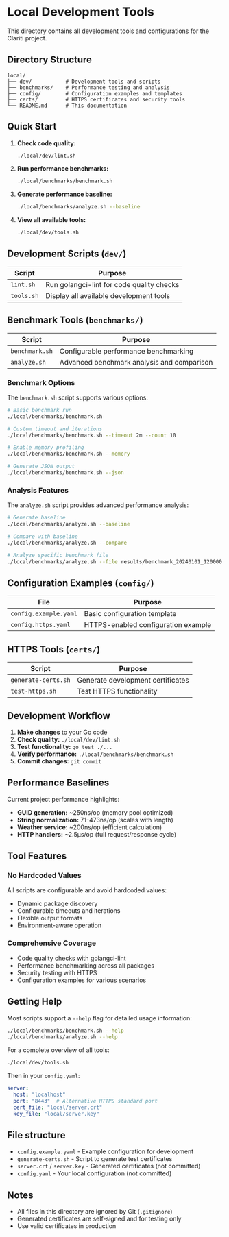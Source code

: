 # Local Development Tools

This directory contains all development tools and configurations for the Clariti project.

## Directory Structure

```
local/
├── dev/           # Development tools and scripts
├── benchmarks/    # Performance testing and analysis
├── config/        # Configuration examples and templates
├── certs/         # HTTPS certificates and security tools
└── README.md      # This documentation
```

## Quick Start

1. **Check code quality:**
   ```bash
   ./local/dev/lint.sh
   ```

2. **Run performance benchmarks:**
   ```bash
   ./local/benchmarks/benchmark.sh
   ```

3. **Generate performance baseline:**
   ```bash
   ./local/benchmarks/analyze.sh --baseline
   ```

4. **View all available tools:**
   ```bash
   ./local/dev/tools.sh
   ```

## Development Scripts (`dev/`)

| Script | Purpose |
|--------|---------|
| `lint.sh` | Run golangci-lint for code quality checks |
| `tools.sh` | Display all available development tools |

## Benchmark Tools (`benchmarks/`)

| Script | Purpose |
|--------|---------|
| `benchmark.sh` | Configurable performance benchmarking |
| `analyze.sh` | Advanced benchmark analysis and comparison |

### Benchmark Options

The `benchmark.sh` script supports various options:

```bash
# Basic benchmark run
./local/benchmarks/benchmark.sh

# Custom timeout and iterations
./local/benchmarks/benchmark.sh --timeout 2m --count 10

# Enable memory profiling
./local/benchmarks/benchmark.sh --memory

# Generate JSON output
./local/benchmarks/benchmark.sh --json
```

### Analysis Features

The `analyze.sh` script provides advanced performance analysis:

```bash
# Generate baseline
./local/benchmarks/analyze.sh --baseline

# Compare with baseline
./local/benchmarks/analyze.sh --compare

# Analyze specific benchmark file
./local/benchmarks/analyze.sh --file results/benchmark_20240101_120000.txt
```

## Configuration Examples (`config/`)

| File | Purpose |
|------|---------|
| `config.example.yaml` | Basic configuration template |
| `config.https.yaml` | HTTPS-enabled configuration example |

## HTTPS Tools (`certs/`)

| Script | Purpose |
|--------|---------|
| `generate-certs.sh` | Generate development certificates |
| `test-https.sh` | Test HTTPS functionality |

## Development Workflow

1. **Make changes** to your Go code
2. **Check quality:** `./local/dev/lint.sh`
3. **Test functionality:** `go test ./...`
4. **Verify performance:** `./local/benchmarks/benchmark.sh`
5. **Commit changes:** `git commit`

## Performance Baselines

Current project performance highlights:
- **GUID generation:** ~250ns/op (memory pool optimized)
- **String normalization:** 71-473ns/op (scales with length)
- **Weather service:** ~200ns/op (efficient calculation)
- **HTTP handlers:** ~2.5μs/op (full request/response cycle)

## Tool Features

### No Hardcoded Values
All scripts are configurable and avoid hardcoded values:
- Dynamic package discovery
- Configurable timeouts and iterations
- Flexible output formats
- Environment-aware operation

### Comprehensive Coverage
- Code quality checks with golangci-lint
- Performance benchmarking across all packages
- Security testing with HTTPS
- Configuration examples for various scenarios

## Getting Help

Most scripts support a `--help` flag for detailed usage information:

```bash
./local/benchmarks/benchmark.sh --help
./local/benchmarks/analyze.sh --help
```

For a complete overview of all tools:

```bash
./local/dev/tools.sh
```

Then in your `config.yaml`:

```yaml
server:
  host: "localhost"
  port: "8443"  # Alternative HTTPS standard port
  cert_file: "local/server.crt"
  key_file: "local/server.key"
```

## File structure

- `config.example.yaml` - Example configuration for development
- `generate-certs.sh` - Script to generate test certificates
- `server.crt` / `server.key` - Generated certificates (not committed)
- `config.yaml` - Your local configuration (not committed)

## Notes

- All files in this directory are ignored by Git (`.gitignore`)
- Generated certificates are self-signed and for testing only
- Use valid certificates in production
